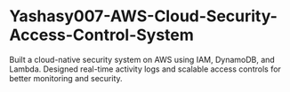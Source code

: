 # Yashasy007-AWS-Cloud-Security-Access-Control-System

Built a cloud-native security system on AWS using IAM, DynamoDB, and Lambda. 
Designed real-time activity logs and scalable access controls for better monitoring and security. 
